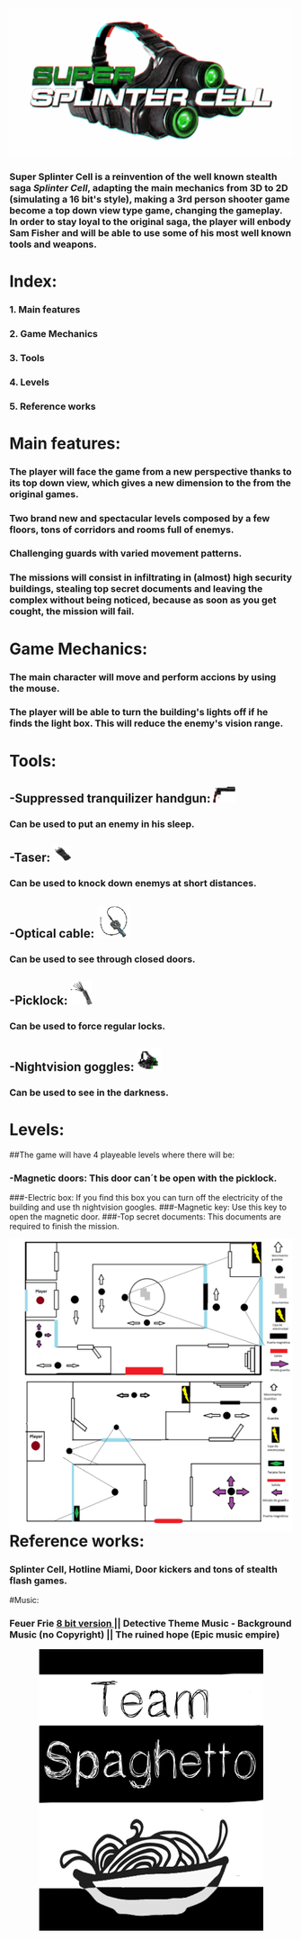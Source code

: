 <head>
	<link href="https://fonts.googleapis.com/css?family=Anton|Russo+One|Sarpanch|Stalinist+One" rel="stylesheet">
</head>

<p align= "center">
<img src=	"https://github.com/ErGuille33/TeamSpaghetto/blob/master/SuperSplinterCell/src/GameArt/GifGafas.gif?raw=true">
</p> 

### Super Splinter Cell is a reinvention of the well known stealth saga *Splinter Cell*, adapting the main mechanics from 3D to 2D (simulating a 16 bit's style), making a 3rd person shooter game become a top down view type game, changing the gameplay. In order to stay loyal to the original saga, the player will enbody Sam Fisher and will be able to use some of his most well known tools and weapons.  
  
  
# Index:   
  
### 1. Main features  
### 2. Game Mechanics 
### 3. Tools 
### 4. Levels  
### 5. Reference works  
  

# Main features:

### The player will face the game from a new perspective thanks to its top down view, which gives a new dimension to the from the original games.  
### Two brand new and spectacular levels composed by a few floors, tons of corridors and rooms full of enemys.
### Challenging guards with varied movement patterns.
### The missions will consist in infiltrating in (almost) high security buildings, stealing top secret documents and leaving the complex without being noticed, because as soon as you get cought, the mission will fail.  
  
# Game Mechanics:  

### The main character will move and perform accions by using the mouse.
### The player will be able to turn the building's lights off if he finds the light box. This will reduce the enemy's vision range.  

# Tools:  

##	-Suppressed tranquilizer handgun: <a href="url"><img src="https://github.com/ErGuille33/TeamSpaghetto/blob/master/SuperSplinterCell/src/images/silenced%20pistol.png?raw=true"  height="28" width="39" ></a>
### Can be used to put an enemy in his sleep.
##	-Taser: <a href="url"><img src="https://github.com/ErGuille33/TeamSpaghetto/blob/master/SuperSplinterCell/src/images/taser.png?raw=true"  height="28" width="34" ></a>
### Can be used to knock down enemys at short distances.
##	-Optical cable: <a href="url"><img src="https://github.com/ErGuille33/TeamSpaghetto/blob/master/SuperSplinterCell/src/images/optical%20cable.png?raw=true"  height="57" width="60" ></a>
### Can be used to see through closed doors.
##	-Picklock: <a href="url"><img src="https://github.com/ErGuille33/TeamSpaghetto/blob/master/SuperSplinterCell/src/images/picklock.png?raw=true"  height="42" width="38" ></a>
### Can be used to force regular locks.
##	-Nightvision goggles: <a href="url"><img src="https://github.com/ErGuille33/TeamSpaghetto/blob/master/SuperSplinterCell/src/images/nightvision%20googles.png?raw=true"  height="41" width="43" ></a>
### Can be used to see in the darkness.  

# Levels:  

##The game will have 4 playeable levels where there will be:

### -Magnetic doors: This door can´t be open with the picklock.
###-Electric box: If you find this box you can turn off the electricity of the building and use th nightvision googles.
###-Magnetic key: Use this key to open the magnetic door.
###-Top secret documents: This documents are required to finish the mission.

<img style="float: left;" src="https://github.com/ErGuille33/TeamSpaghetto/blob/master/SuperSplinterCell/src/GameArt/SplinterCell%201-2.png?raw=true"> <img style="float: right;" src="https://github.com/ErGuille33/TeamSpaghetto/blob/master/SuperSplinterCell/src/GameArt/Splintercell%202-1.png?raw=true">

# Reference works:  
### Splinter Cell, Hotline Miami, Door kickers and tons of stealth flash games.

#Music:
### Feuer Frie [8 bit version ](Rammstein) || Detective Theme Music - Background Music (no Copyright) || The ruined hope (Epic music empire)


<p align= "center">
<a href="url"><img src="https://github.com/ErGuille33/TeamSpaghetto/blob/master/SuperSplinterCell/src/images/Logo.jpg?raw=true"  height="500" width="399" ></a>
</p> 